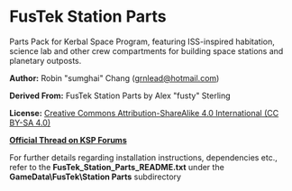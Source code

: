 # FusTek Station Parts
Parts Pack for Kerbal Space Program, featuring ISS-inspired habitation, science lab and other crew compartments for building space stations and planetary outposts.

**Author:** Robin "sumghai" Chang (grnlead@hotmail.com)

**Derived From:** FusTek Station Parts by Alex "fusty" Sterling

**License:** [Creative Commons Attribution-ShareAlike 4.0 International (CC BY-SA 4.0)](http://www.creativecommons.org/licenses/by-sa/4.0/)

[**Official Thread on KSP Forums**](http://forum.kerbalspaceprogram.com/threads/35043-0-20-FusTek-Station-Parts-Expansion)

For further details regarding installation instructions, dependencies etc., refer to the **FusTek\_Station\_Parts\_README.txt** under the **GameData\FusTek\Station Parts** subdirectory